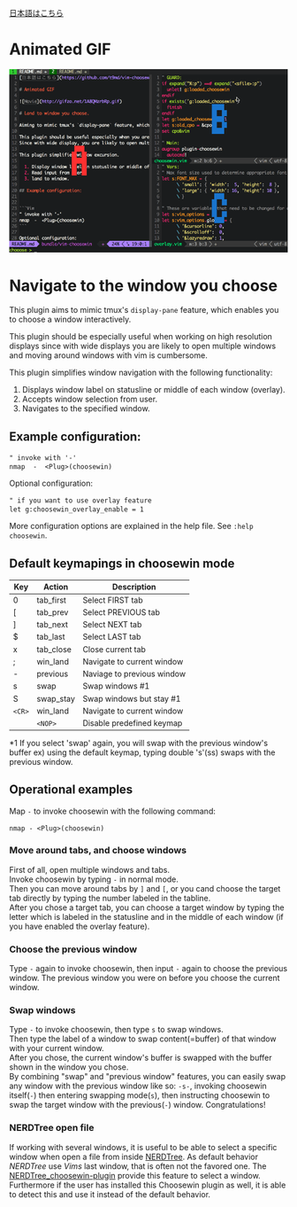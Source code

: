 [日本語はこちら](https://github.com/t9md/vim-choosewin/blob/master/README-JP.md)

# Animated GIF

![gif](https://raw.githubusercontent.com/t9md/t9md/1675510eaa1b789aeffbc49c1ae3b1e8e7dceabe/img/vim-choosewin.gif)

# Navigate to the window you choose

This plugin aims to mimic tmux's `display-pane` feature, which enables you to choose a window interactively.

This plugin should be especially useful when working on high resolution displays since with wide displays you are likely to open multiple windows and moving around windows with vim is cumbersome.

This plugin simplifies window navigation with the following functionality:

  1. Displays window label on statusline or middle of each window (overlay).
  2. Accepts window selection from user.
  3. Navigates to the specified window.

## Example configuration:

```Vim
" invoke with '-'
nmap  -  <Plug>(choosewin)
```

Optional configuration:

```vim
" if you want to use overlay feature
let g:choosewin_overlay_enable = 1
```

More configuration options are explained in the help file. See `:help choosewin`.

## Default keymapings in choosewin mode

| Key    | Action     | Description                   |
| ------ | ---------- | ----------------------------- |
| 0      | tab_first  | Select FIRST    tab           |
| [      | tab_prev   | Select PREVIOUS tab           |
| ]      | tab_next   | Select NEXT     tab           |
| $      | tab_last   | Select LAST     tab           |
| x      | tab_close  | Close current tab             |
| ;      | win_land   | Navigate to current window    |
| -      | previous   | Naviage to previous window    |
| s      | swap       | Swap windows               #1 |
| S      | swap_stay  | Swap windows but stay      #1 |
| `<CR>` | win_land   | Navigate to current window    |
|        | `<NOP>`    | Disable predefined keymap     |

*1 If you select 'swap' again, you will swap with the previous window's buffer ex) using the default keymap, typing double 's'(ss) swaps with the previous window.

## Operational examples

Map `-` to invoke choosewin with the following command:

```Vim
nmap - <Plug>(choosewin)
```

### Move around tabs, and choose windows

First of all, open multiple windows and tabs.  
Invoke choosewin by typing `-` in normal mode.  
Then you can move around tabs by `]` and `[`, or you cand choose the target tab directly by typing the number labeled in the tabline.  
After you chose a target tab, you can choose a target window by typing the letter which is labeled in the statusline and in the middle of each window (if you have enabled the overlay feature).  

### Choose the previous window

Type `-` again to invoke choosewin, then input `-` again to choose the previous window. The previous window you were on before you choose the current window.  

### Swap windows

Type `-` to invoke choosewin, then type `s` to swap windows.  
Then type the label of a window to swap content(=buffer) of that window with your current window.  
After you chose, the current window's buffer is swapped with the buffer shown in the window you chose.  
By combining "swap" and "previous window" features, you can easily swap any window with the previous window like so: `-s-`, invoking choosewin itself(`-`) then entering swapping mode(`s`), then instructing choosewin to swap the target window with the previous(`-`) window. Congratulations!

### NERDTree open file

If working with several windows, it is useful to be able to select a specific window when open a file from inside [NERDTree](https://github.com/scrooloose/nerdtree). As default behavior _NERDTree_ use _Vims_ last window, that is often not the favored one. The [NERDTree_choosewin-plugin](https://github.com/weilbith/nerdtree_choosewin-plugin) provide this feature to select a window. Furthermore if the user has installed this Choosewin plugin as well, it is able to detect this and use it instead of the default behavior.
